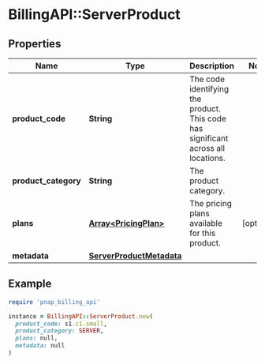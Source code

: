 # BillingAPI::ServerProduct

## Properties

| Name | Type | Description | Notes |
| ---- | ---- | ----------- | ----- |
| **product_code** | **String** | The code identifying the product. This code has significant across all locations. |  |
| **product_category** | **String** | The product category. |  |
| **plans** | [**Array&lt;PricingPlan&gt;**](PricingPlan.md) | The pricing plans available for this product. | [optional] |
| **metadata** | [**ServerProductMetadata**](ServerProductMetadata.md) |  |  |

## Example

```ruby
require 'pnap_billing_api'

instance = BillingAPI::ServerProduct.new(
  product_code: s1.c1.small,
  product_category: SERVER,
  plans: null,
  metadata: null
)
```

